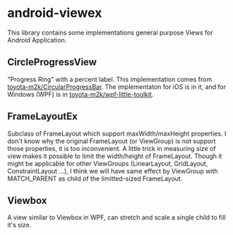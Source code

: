 # android-viewex

This library contains some implementations general purpose Views for Android Application.


## CircleProgressView

"Progress Ring" with a percent label.
This implementation comes from [toyota-m2k/CircularProgressBar](https://github.com/toyota-m2k/CircularProgressBar). The implementaton for iOS is in it, and for Windows (WPF) is in [toyota-m2k/wpf-little-toolkit](https://github.com/toyota-m2k/wpf-little-toolkit).

## FrameLayoutEx

Subclass of FrameLayout which support maxWidth/maxHeight properties.
I don't know why the original FrameLayout (or ViewGroup) is not support those properties, it is too inconvenient.
A little trick in measuring size of view makes it possible to limit the width/height of FrameLayout.
Though it might be applicable for other ViewGroups (LinearLayout, GridLayout, ConstraintLayout ...), I think we will have same effect by ViewGroup with MATCH_PARENT as child of the limitted-sized FrameLayout.

## Viewbox

A view similar to Viewbox in WPF, can stretch and scale a single child to fill it's size.

